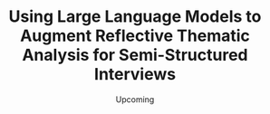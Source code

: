 ---
title: "Using Large Language Models to Augment Reflective Thematic Analysis for Semi-Structured Interviews"
collection: research
type: "Research Presentation"
venue: "National Conference on Undergraduate Research 2023"
date: "Upcoming"
location: "Long Beach, California"
---